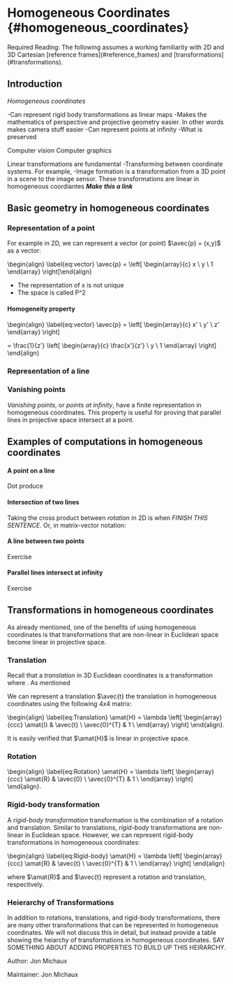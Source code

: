 # Homogeneous Coordinates {#homogeneous_coordinates}

<div class="check" markdown="1">
Required Reading: The following assumes a working familiarity with 2D and 3D Cartesian [reference frames](#reference_frames) and [transformations](#transformations).
</div>


## Introduction

_Homogeneous coordinates_



-Can represent rigid body transformations as linear maps
-Makes the mathematics of perspective and projective geometry easier. In other words makes camera stuff easier
-Can represent points at infinity
-What is preserved


Computer vision
Computer graphics

Linear transformations are fundamental
-Transforming between coordinate systems.  For example,
-Image formation is a transformation from a 3D point in a scene to the image sensor.  These transformations are linear in homogeneous coordiantes ***Make this a link***

## Basic geometry in homogeneous coordinates

### Representation of a point

For example in 2D, we can represent a vector (or point) $\avec{p} = (x,y)$ as a vector:

\begin{align} \label{eq:vector}
\avec{p} = \left[ \begin{array}{c} x \\ y \\ 1 \end{array} \right]\end{align}

- The representation of x is not unique
- The space is called P^2

#### Homogeneity property
\begin{align} \label{eq:vector}
\avec{p} = \left[ \begin{array}{c} x' \\ y' \\ z' \end{array} \right]

= \frac{1}{z'} \left[ \begin{array}{c} \frac{x'}{z'} \\ y \\ 1 \end{array} \right]
\end{align}

### Representation of a line


### Vanishing points

_Vanishing points_, or _points at infinity_, have a finite representation in homogeneous coordinates. This property is useful for proving that parallel lines in projective space intersect at a point.


## Examples of computations in homogeneous coordinates

#### A point on a line

Dot produce

#### Intersection of two lines

Taking the cross product between
_rotation_ in 2D is when *FINISH THIS SENTENCE*. Or, in matrix-vector notation:

#### A line between two points

Exercise

#### Parallel lines intersect at infinity

Exercise


## Transformations in homogeneous coordinates

As already mentioned, one of the benefits of using homogeneous coordinates is that transformations that are non-linear in Euclidean space become linear in projective space.

### Translation

Recall that a _translation_ in 3D Euclidean coordinates is a transformation where . As mentioned  

We can represent a translation $\avec{t} the translation in homogeneous coordinates using the following $4x4$ matrix:


\begin{align} \label{eq:Translation}
\amat{H} = \lambda \left[  \begin{array}{ccc}
\amat{I}       & \avec{t}  \\
\avec{0}^{T}   &  1        \\
\end{array} \right]
\end{align}.

It is easily verified that $\amat{H}$ is linear in projective space.

### Rotation


\begin{align} \label{eq:Rotation}
\amat{H} = \lambda \left[  \begin{array}{ccc}
\amat{R}       & \avec{0}  \\
\avec{0}^{T}   &  1        \\
\end{array} \right]
\end{align}.


### Rigid-body transformation

A _rigid-body transformation_ transformation is the combination of a rotation and translation. Similar to translations, _rigid-body_ transformations are non-linear in Euclidean space. However, we can represent rigid-body transformations in homogeneous coordinates:


\begin{align} \label{eq:Rigid-body}
\amat{H}  = \lambda \left[  \begin{array}{ccc}
\amat{R}       & \avec{t}  \\
\avec{0}^{T}   &  1        \\
\end{array} \right]
\end{align}

where $\amat{R}$ and $\avec{t} represent a rotation and translation, respectively.

### Heierarchy of Transformations

In addition to rotations, translations, and rigid-body transformations, there are many other transformations that can be represented in homogeneous coordinates. We will not discuss this in detail, but instead provide a table showing the heiarchy of transformations in homogeneous coordinates.  SAY SOMETHING ABOUT ADDING PROPERTIES TO BUILD UP THIS HEIRARCHY.

Author: Jon Michaux

Maintainer: Jon Michaux
